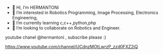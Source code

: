 - 👋 Hi, I’m HERMANTONI
- 👀 I’m interested in Robotics Programming, Image Processing, Electronics Engineering, 
- 🌱 I’m currently learning c,c++,python,php 
- 💞️ I’m looking to collaborate on Robotics and Engineer.

<!---
HERMANTONI/HERMANTONI is a ✨ special ✨ repository because its `README.md` (this file) appears on your GitHub profile.
You can click the Preview link to take a look at your changes.
--->

youtube chanel @hermantoni , subscribe please :)

<!---
HERMANTONI/HERMANTONI is a ✨ special ✨ repository because its `README.md` (this file) appears on your GitHub profile.
You can click the Preview link to take a look at your changes.
--->

https://www.youtube.com/channel/UCdnzMOtLwrzP_zzd0FXZ2iQ
